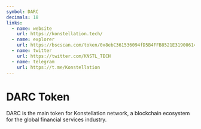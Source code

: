 ```yaml
---
symbol: DARC
decimals: 18
links:
  - name: website
    url: https://konstellation.tech/
  - name: explorer
    url: https://bscscan.com/token/0x8ebC361536094fD5B4FFB8521E31900614C9F55D
  - name: twitter
    url: https://twitter.com/KNSTL_TECH
  - name: telegram
    url: https://t.me/Konstellation
---
```


# DARC Token

DARC is the main token for Konstellation network, a blockchain ecosystem for the global financial services industry.
